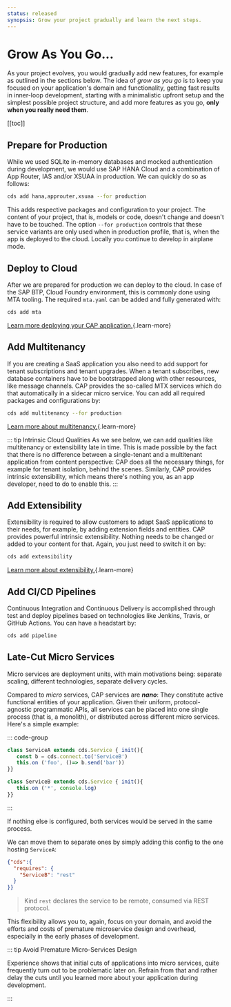 ```yaml
---
status: released
synopsis: Grow your project gradually and learn the next steps.
---
```


# Grow As You Go...

As your project evolves, you would gradually add new features, for example as outlined in the sections below. The idea of *grow as you go* is to keep you focused on your application's domain and functionality, getting fast results in inner-loop development, starting with a minimalistic upfront setup and the simplest possible project structure, and add more features as you go, **only when you really need them**.

[[toc]]


## Prepare for Production

While we used SQLite in-memory databases and mocked authentication during development, we would use SAP HANA Cloud and a combination of App Router, IAS and/or XSUAA in production. We can quickly do so as follows:

```sh
cds add hana,approuter,xsuaa --for production
```

This adds respective packages and configuration to your project. The content of your project, that is, models or code, doesn't change and doesn't have to be touched. The option  `--for production` controls that these service variants are only used when in production profile, that is, when the app is deployed to the cloud. Locally you continue to develop in airplane mode.



## Deploy to Cloud

After we are prepared for production we can deploy to the cloud. In case of the SAP BTP, Cloud Foundry environment, this is commonly done using MTA tooling. The required `mta.yaml` can be added and fully generated with:

```sh
cds add mta
```

[Learn more deploying your CAP application.](../guides/deployment/){.learn-more}



## Add Multitenancy

If you are creating a SaaS application you also need to add support for tenant subscriptions and tenant upgrades. When a tenant subscribes, new database containers have to be bootstrapped along with other resources, like message channels. CAP provides the so-called MTX services which do that automatically in a sidecar micro service. You can add all required packages and configurations by:

```sh
cds add multitenancy --for production
```

[Learn more about multitenancy.](../guides/multitenancy/){.learn-more}

::: tip Intrinsic Cloud Qualities
As we see below, we can add qualities like multitenancy or extensibility late in time. This is made possible by the fact that there is no difference between a single-tenant and a multitenant application from content perspective: CAP does all the necessary things, for example for tenant isolation, behind the scenes. Similarly, CAP provides intrinsic extensibility, which means there's nothing you, as an app developer, need to do to enable this.
:::



## Add Extensibility

Extensibility is required to allow customers to adapt SaaS applications to their needs, for example, by adding extension fields and entities. CAP provides powerful intrinsic extensibility. Nothing needs to be changed or added to your content for that. Again, you just need to switch it on by:

```sh
cds add extensibility
```

[Learn more about extensibility.](../guides/extensibility/){.learn-more}



## Add CI/CD Pipelines

Continuous Integration and Continuous Delivery is accomplished through test and deploy pipelines based on technologies like Jenkins, Travis, or GitHub Actions. You can have a headstart by:

```sh
cds add pipeline
```



## Late-Cut Micro Services

Micro services are deployment units, with main motivations being: separate scaling, different technologies, separate delivery cycles.

Compared to *micro* services, CAP services are ***nano***: They constitute active functional entities of your application. Given their uniform, protocol-agnostic programmatic APIs, all services can be placed into one single process (that is, a monolith), or distributed across different micro services. Here's a simple example:

::: code-group

```js [ServiceA]
class ServiceA extends cds.Service { init(){
   const b = cds.connect.to('ServiceB')
   this.on ('foo', ()=> b.send('bar'))
}}
```

```js [ServiceB]
class ServiceB extends cds.Service { init(){
   this.on ('*', console.log)
}}
```

:::

If nothing else is configured, both services would be served in the same process.

We can move them to separate ones by simply adding this config to the one hosting `ServiceA`:

```json
{"cds":{
  "requires": {
    "ServiceB": "rest"
  }
}}
```

> Kind `rest` declares the service to be remote, consumed via REST protocol.

This flexibility allows you to, again, focus on your domain, and avoid the efforts and costs of premature microservice design and overhead, especially in the early phases of development.

::: tip Avoid Premature Micro-Services Design

Experience shows that initial cuts of applications into micro services, quite frequently turn out to be problematic later on. Refrain from that and rather delay the cuts until you learned more about your application during development.

:::

